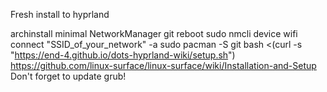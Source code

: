 Fresh install to hyprland 

archinstall minimal NetworkManager git
reboot
sudo nmcli device wifi connect "SSID_of_your_network" -a
sudo pacman -S git
bash <(curl -s "https://end-4.github.io/dots-hyprland-wiki/setup.sh")
https://github.com/linux-surface/linux-surface/wiki/Installation-and-Setup
Don't forget to update grub!
